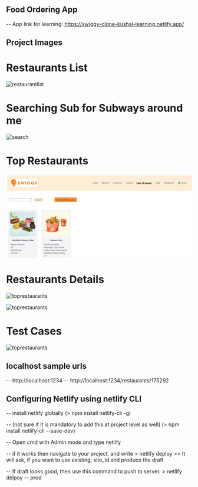 ## Food Ordering App

-- App link for learning: https://swiggy-clone-kushal-learning.netlify.app/

## Project Images

# Restaurants List

![restaurantlist](https://user-images.githubusercontent.com/10295411/276411865-08d35711-8020-49dc-be3d-9275bd8adb63.png)

# Searching Sub for Subways around me

![search](https://user-images.githubusercontent.com/10295411/276411381-b74aea19-60ac-40ab-ac87-c9f96cfda365.png)

# Top Restaurants

![toprestaurants](https://raw.githubusercontent.com/kushalseth/swiggy-clone/main/images/toprestaurants.png)

# Restaurants Details

![toprestaurants](https://user-images.githubusercontent.com/10295411/276411602-deaf39ef-f7b7-437e-9ab3-423f3904465e.png)

![toprestaurants](https://user-images.githubusercontent.com/10295411/276411718-b06a411c-4e62-4460-a898-27d4eab33f8b.png)

# Test Cases

![toprestaurants](https://user-images.githubusercontent.com/10295411/276411958-a070c4cb-c8f0-43f6-8871-675ec035b7af.png)

## localhost sample urls

-- http://localhost:1234
-- http://localhost:1234/restaurants/175292

## Configuring Netlify using netlify CLI

-- install netlify globally
(> npm install netlify-cli -g)

-- (not sure if it is mandatory to add this at project level as well)
(> npm install netlify-cli --save-dev)

-- Open cmd with Admin mode and type netlify

-- if it works then navigate to your project, and write > netlify deploy >> It will ask, if you want to use existing, site_Id and produce the draft

-- If draft looks good, then use this command to push to server. > netlify delpoy -- prod
